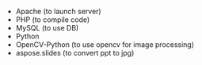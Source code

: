 - Apache (to launch server)
- PHP (to compile code)
- MySQL (to use DB)
- Python
- OpenCV-Python (to use opencv for image processing)
- aspose.slides (to convert ppt to jpg)